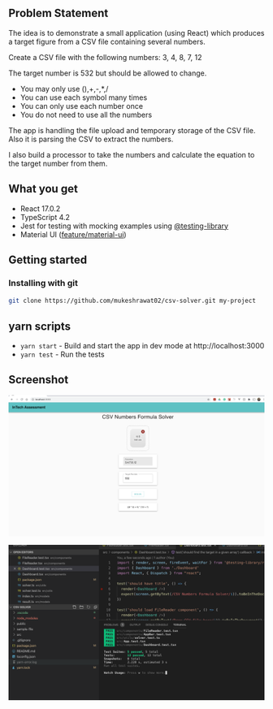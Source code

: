 
## Problem Statement

The idea is to demonstrate a small application (using React) which produces a target figure from a CSV file containing several numbers.

Create a CSV file with the following numbers: 3, 4, 8, 7, 12

The target number is 532 but should be allowed to change.
- You may only use (),+,-,*,/
- You can use each symbol many times
- You can only use each number once
- You do not need to use all the numbers 

The app is handling the file upload and temporary storage of the CSV file. Also it is parsing the CSV to extract the numbers.

I also build a processor to take the numbers and calculate the equation to the target number from them.


## What you get

* React 17.0.2
* TypeScript 4.2
* Jest for testing with mocking examples using [@testing-library](https://testing-library.com/docs/)
* Material UI ([feature/material-ui](https://github.com/badsyntax/react-seed/tree/feature/material-ui))

## Getting started

### Installing with git

```bash
git clone https://github.com/mukeshrawat02/csv-solver.git my-project
```

## yarn scripts

* `yarn start` - Build and start the app in dev mode at http://localhost:3000
* `yarn test` - Run the tests

## Screenshot
![InTech Dashboard](/sample-file/InTech%20Test%20Screen.png)

![Test cases](/sample-file/test-cases.png)
